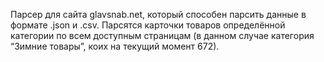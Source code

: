 Парсер для сайта glavsnab.net, который способен парсить данные в формате .json и .csv. Парсятся карточки товаров определённой категории по всем доступным страницам (в данном случае категория “Зимние товары”, коих на текущий момент 672).
